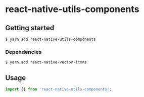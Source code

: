 # react-native-utils-components

## Getting started

`$ yarn add react-native-utils-components`

### Dependencies

`$ yarn add react-native-vector-icons`

## Usage
```javascript
import {} from 'react-native-utils-components';

```

